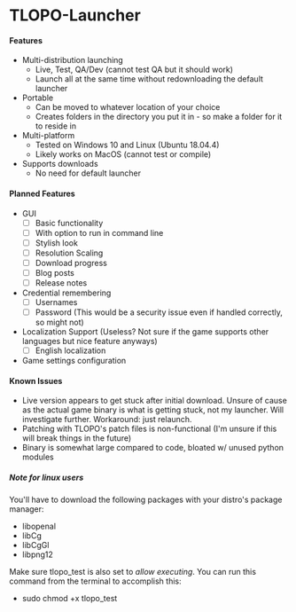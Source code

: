 # TLOPO-Launcher

#### Features

* Multi-distribution launching
    * Live, Test, QA/Dev (cannot test QA but it should work)
    * Launch all at the same time without redownloading the default launcher
* Portable
    * Can be moved to whatever location of your choice
    * Creates folders in the directory you put it in - so make a folder for it to reside in
* Multi-platform
    * Tested on Windows 10 and Linux (Ubuntu 18.04.4)
    * Likely works on MacOS (cannot test or compile)
* Supports downloads
    * No need for default launcher

#### Planned Features

- GUI
    - [ ] Basic functionality
    - [ ] With option to run in command line
    - [ ] Stylish look
    - [ ] Resolution Scaling
    - [ ] Download progress
    - [ ] Blog posts
    - [ ] Release notes
- Credential remembering
    - [ ] Usernames
    - [ ] Password (This would be a security issue even if handled correctly, so might not)
- Localization Support (Useless? Not sure if the game supports other languages but nice feature anyways)
    - [ ] English localization
- Game settings configuration

#### Known Issues

* Live version appears to get stuck after initial download. Unsure of cause as the actual game binary is what is getting stuck, not my launcher. Will investigate further. Workaround: just relaunch.
* Patching with TLOPO's patch files is non-functional (I'm unsure if this will break things in the future)
* Binary is somewhat large compared to code, bloated w/ unused python modules

##### Note for linux users

You'll have to download the following packages with your distro's package manager:
- libopenal
- libCg
- libCgGl
- libpng12

Make sure tlopo_test is also set to *allow executing*. You can run this command from the terminal to accomplish this:
- sudo chmod +x tlopo_test
